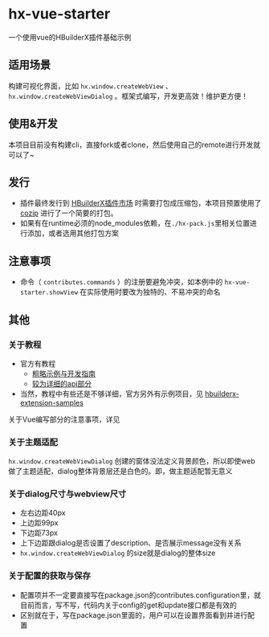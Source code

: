 # hx-vue-starter

一个使用vue的HBuilderX插件基础示例

## 适用场景

构建可视化界面，比如 `hx.window.createWebView` 、`hx.window.createWebViewDialog` 。框架式编写，开发更高效！维护更方便！

## 使用&开发

本项目目前没有构建cli，直接fork或者clone，然后使用自己的remote进行开发就可以了~

## 发行

* 插件最终发行到 [HBuilderX插件市场](https://ext.dcloud.net.cn/?cat1=1&type=HotList#) 时需要打包成压缩包，本项目预置使用了 [cozip]() 进行了一个简要的打包。
* 如果有在runtime必须的node_modules依赖，在`./hx-pack.js`里相关位置进行添加，或者选用其他打包方案

## 注意事项

* 命令（ `contributes.commands` ）的注册要避免冲突，如本例中的 `hx-vue-starter.showView` 在实际使用时要改为独特的、不易冲突的命名

## 其他

### 关于教程

* 官方有教程
    * [粗略示例与开发指南](https://hx.dcloud.net.cn/ExtensionTutorial/README)
    * [较为详细的api部分](https://hx.dcloud.net.cn/ExtensionDocs/Api/README)
* 当然，教程中有些还是不够详细，官方另外有示例项目，见 [hbuilderx-extension-samples](https://github.com/dcloudio/hbuilderx-extension-samples)

关于Vue编写部分的注意事项，详见

### 关于主题适配

`hx.window.createWebViewDialog` 创建的窗体没法定义背景颜色，所以即使web做了主题适配，dialog整体背景层还是白色的。即，做主题适配暂无意义

### 关于dialog尺寸与webview尺寸

* 左右边距40px
* 上边距99px
* 下边距73px
* 上下边距跟dialog是否设置了description、是否展示message没有关系
* `hx.window.createWebViewDialog` 的size就是dialog的整体size

### 关于配置的获取与保存

* 配置项并不一定要直接写在package.json的contributes.configuration里，就目前而言，写不写，代码内关于config的get和update接口都是有效的
* 区别就在于，写在package.json里面的，用户可以在设置界面看到并进行配置
